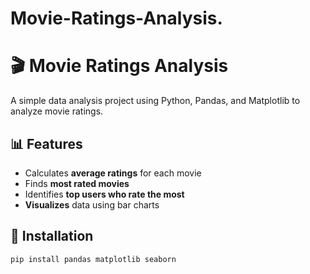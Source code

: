 # Movie-Ratings-Analysis.
# 🎬 Movie Ratings Analysis
A simple data analysis project using Python, Pandas, and Matplotlib to analyze movie ratings.

## 📊 Features
- Calculates **average ratings** for each movie
- Finds **most rated movies**
- Identifies **top users who rate the most**
- **Visualizes** data using bar charts

## 🚀 Installation
```bash
pip install pandas matplotlib seaborn
